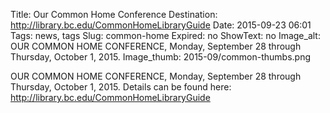 Title: Our Common Home Conference
Destination: http://library.bc.edu/CommonHomeLibraryGuide
Date: 2015-09-23 06:01 
Tags: news, tags 
Slug: common-home 
Expired: no
ShowText: no
Image_alt: OUR COMMON HOME CONFERENCE, Monday, September 28 through Thursday, October 1, 2015.
Image_thumb: 2015-09/common-thumbs.png

OUR COMMON HOME CONFERENCE, Monday, September 28 through Thursday, October 1, 2015. Details can be found here: http://library.bc.edu/CommonHomeLibraryGuide
